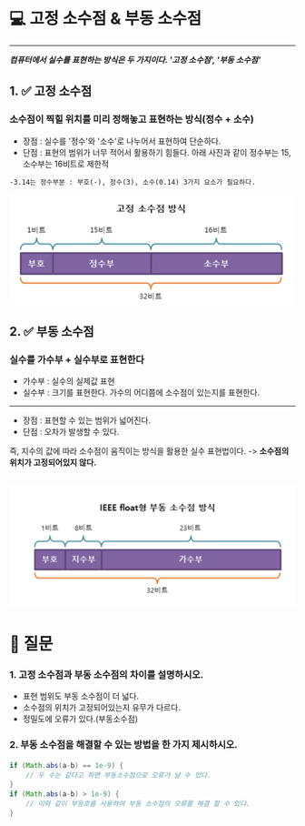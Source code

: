# 💻 고정 소수점 & 부동 소수점

---

***컴퓨터에서 실수를 표현하는 방식은 두 가지이다. '고정 소수점', '부동 소수점'***

## 1. ✅ 고정 소수점
### **소수점이 찍힐 위치를 미리 정해놓고 표현하는 방식(정수 + 소수)**
- 장점 : 실수를 '정수'와 '소수'로 나누어서 표현하여 단순하다.
- 단점 : 표현의 범위가 너무 적어서 활용하기 힘들다. 아래 사진과 같이 정수부는 15, 소수부는 16비트로 제한적
```html
-3.14는 정수부분 : 부호(-), 정수(3), 소수(0.14) 3가지 요소가 필요하다.
```
![img.png](img/img.png)


## 2. ✅ 부동 소수점
### **실수를 가수부 + 실수부로 표현한다**
- 가수부 : 실수의 실제값 표현 
- 실수부 : 크기를 표현한다. 가수의 어디쯤에 소수점이 있는지를 표현한다.
---
- 장점 : 표현할 수 있는 범위가 넓어진다.
- 단점 : 오차가 발생할 수 있다. 

즉, 지수의 값에 따라 소수점이 움직이는 방식을 활용한 실수 표현법이다. -> **소수점의 위치가 고정되어있지 않다.**

![img_1.png](img/img_1.png)
---

# 🤔 질문

### 1. 고정 소수점과 부동 소수점의 차이를 설명하시오.
- 표현 범위도 부동 소수점이 더 넓다.
- 소수점의 위치가 고정되어있는지 유무가 다르다.
- 정밀도에 오류가 있다.(부동소수점)

### 2. 부동 소수점을 해결할 수 있는 방법을 한 가지 제시하시오.
```java
if (Math.abs(a-b) == 1e-9) {
    // 두 수는 같다고 하면 부동소수점으로 오류가 날 수 있다.
}
if (Math.abs(a-b) > 1e-9) {
    // 이와 같이 부등호를 사용하여 부동 소수점의 오류를 해결 할 수 있다.
}
```




